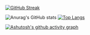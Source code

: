 [![GitHub Streak](https://streak-stats.demolab.com/?user=vedantsp&theme=tokyonight)](https://git.io/streak-stats)

![Anurag's GitHub stats](https://github-readme-stats.vercel.app/api?username=vedantsp&show_icons=true&theme=tokyonight)
[![Top Langs](https://github-readme-stats.vercel.app/api/top-langs/?username=vedantsp&layout=compact&theme=tokyonight)](https://github.com/anuraghazra/github-readme-stats)

[![Ashutosh's github activity graph](https://activity-graph.herokuapp.com/graph?username=vedantsp&theme=tokyo-night)](https://github.com/ashutosh00710/github-readme-activity-graph)

